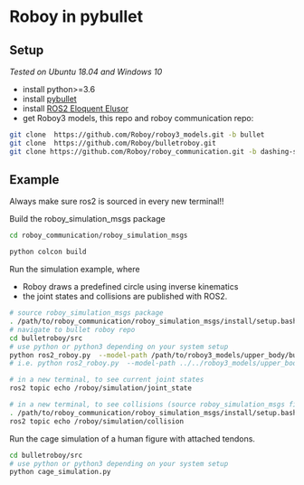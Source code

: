 # Roboy in pybullet

## Setup 
*Tested on Ubuntu 18.04 and Windows 10*
- install python>=3.6
- install [pybullet](https://github.com/bulletphysics/bullet3/blob/master/README.md#pybullet)
- install [ROS2 Eloquent Elusor](https://index.ros.org/doc/ros2/Installation/Eloquent/)
- get Roboy3 models, this repo and roboy communication repo:
```bash
git clone  https://github.com/Roboy/roboy3_models.git -b bullet
git clone  https://github.com/Roboy/bulletroboy.git
git clone https://github.com/Roboy/roboy_communication.git -b dashing-ss20-EFC57-Collision_message
```

## Example
Always  make sure ros2 is sourced in every new terminal!!

Build the roboy_simulation_msgs package 
```bash
cd roboy_communication/roboy_simulation_msgs

python colcon build
```
Run the simulation example, where 
- Roboy draws a predefined circle using inverse kinematics 
- the joint states and collisions are published with ROS2.
```bash
# source roboy_simulation_msgs package
. /path/to/roboy_communication/roboy_simulation_msgs/install/setup.bash
# navigate to bullet roboy repo
cd bulletroboy/src
# use python or python3 depending on your system setup
python ros2_roboy.py  --model-path /path/to/roboy3_models/upper_body/bullet.urdf
# i.e. python ros2_roboy.py  --model-path ../../roboy3_models/upper_body/bullet.urdf

# in a new terminal, to see current joint states
ros2 topic echo /roboy/simulation/joint_state

# in a new terminal, to see collisions (source roboy_simulation_msgs first)
. /path/to/roboy_communication/roboy_simulation_msgs/install/setup.bash
ros2 topic echo /roboy/simulation/collision
```

Run the cage simulation of a human figure with attached tendons.
```bash
cd bulletroboy/src
# use python or python3 depending on your system setup
python cage_simulation.py
```
